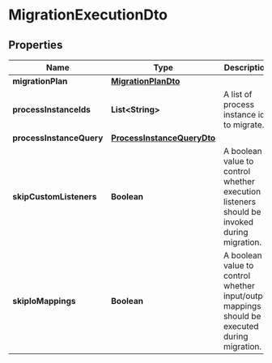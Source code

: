 

# MigrationExecutionDto

## Properties

Name | Type | Description | Notes
------------ | ------------- | ------------- | -------------
**migrationPlan** | [**MigrationPlanDto**](MigrationPlanDto.md) |  |  [optional]
**processInstanceIds** | **List&lt;String&gt;** | A list of process instance ids to migrate. |  [optional]
**processInstanceQuery** | [**ProcessInstanceQueryDto**](ProcessInstanceQueryDto.md) |  |  [optional]
**skipCustomListeners** | **Boolean** | A boolean value to control whether execution listeners should be invoked during migration. |  [optional]
**skipIoMappings** | **Boolean** | A boolean value to control whether input/output mappings should be executed during migration. |  [optional]



